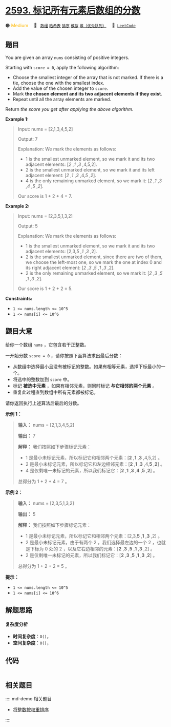# [2593. 标记所有元素后数组的分数](https://leetcode.com/problems/find-score-of-an-array-after-marking-all-elements)

🟠 <font color=#ffb800>Medium</font>&emsp; 🔖&ensp; [`数组`](/leetcode/outline/tag/array.md) [`哈希表`](/leetcode/outline/tag/hash-table.md) [`排序`](/leetcode/outline/tag/sorting.md) [`模拟`](/leetcode/outline/tag/simulation.md) [`堆（优先队列）`](/leetcode/outline/tag/heap-priority-queue.md)&emsp; 🔗&ensp;[`LeetCode`](https://leetcode.com/problems/find-score-of-an-array-after-marking-all-elements)


## 题目

You are given an array `nums` consisting of positive integers.

Starting with `score = 0`, apply the following algorithm:

  * Choose the smallest integer of the array that is not marked. If there is a tie, choose the one with the smallest index.
  * Add the value of the chosen integer to `score`.
  * Mark **the chosen element and its two adjacent elements if they exist**.
  * Repeat until all the array elements are marked.

Return _the score you get after applying the above algorithm_.



**Example 1:**

> Input: nums = [2,1,3,4,5,2]
> 
> Output: 7
> 
> Explanation: We mark the elements as follows:
> - 1 is the smallest unmarked element, so we mark it and its two adjacent elements: [_2_ ,_1_ ,_3_ ,4,5,2].
> - 2 is the smallest unmarked element, so we mark it and its left adjacent element: [_2_ ,_1_ ,_3_ ,4,_5_ ,_2_].
> - 4 is the only remaining unmarked element, so we mark it: [_2_ ,_1_ ,_3_ ,_4_ ,_5_ ,_2_].
> 
> Our score is 1 + 2 + 4 = 7.

**Example 2:**

> Input: nums = [2,3,5,1,3,2]
> 
> Output: 5
> 
> Explanation: We mark the elements as follows:
> - 1 is the smallest unmarked element, so we mark it and its two adjacent elements: [2,3,_5_ ,_1_ ,_3_ ,2].
> - 2 is the smallest unmarked element, since there are two of them, we choose the left-most one, so we mark the one at index 0 and its right adjacent element: [_2_ ,_3_ ,_5_ ,_1_ ,_3_ ,2].
> - 2 is the only remaining unmarked element, so we mark it: [_2_ ,_3_ ,_5_ ,_1_ ,_3_ ,_2_].
> 
> Our score is 1 + 2 + 2 = 5.

**Constraints:**

  * `1 <= nums.length <= 10^5`
  * `1 <= nums[i] <= 10^6`


## 题目大意

给你一个数组 `nums` ，它包含若干正整数。

一开始分数 `score = 0` ，请你按照下面算法求出最后分数：

  * 从数组中选择最小且没有被标记的整数。如果有相等元素，选择下标最小的一个。
  * 将选中的整数加到 `score` 中。
  * 标记 **被选中元素** ，如果有相邻元素，则同时标记 **与它相邻的两个元素**  。
  * 重复此过程直到数组中所有元素都被标记。

请你返回执行上述算法后最后的分数。



**示例 1：**

> 
> 
> 
> 
> 
> **输入：** nums = [2,1,3,4,5,2]
> 
> **输出：** 7
> 
> **解释：** 我们按照如下步骤标记元素：
> - 1 是最小未标记元素，所以标记它和相邻两个元素：[__**2**__ ,__**1**__ ,__**3**__ ,4,5,2] 。
> - 2 是最小未标记元素，所以标记它和左边相邻元素：[__**2**__ ,__**1**__ ,__**3**__ ,4,__**5**__ ,__**2**__] 。
> - 4 是仅剩唯一未标记的元素，所以我们标记它：[__**2**__ ,__**1**__ ,__**3**__ ,__**4**__ ,__**5**__ ,__**2**__] 。
> 
> 总得分为 1 + 2 + 4 = 7 。
> 
> 

**示例 2：**

> 
> 
> 
> 
> 
> **输入：** nums = [2,3,5,1,3,2]
> 
> **输出：** 5
> 
> **解释：** 我们按照如下步骤标记元素：
> - 1 是最小未标记元素，所以标记它和相邻两个元素：[2,3,__**5**__ ,__**1**__ ,__**3**__ ,2] 。
> - 2 是最小未标记元素，由于有两个 2 ，我们选择最左边的一个 2 ，也就是下标为 0 处的 2 ，以及它右边相邻的元素：[__**2**__ ,__**3**__ ,__**5**__ ,__**1**__ ,__**3**__ ,2] 。
> - 2 是仅剩唯一未标记的元素，所以我们标记它：[__**2**__ ,__**3**__ ,__**5**__ ,__**1**__ ,__**3**__ ,__**2**__] 。
> 
> 总得分为 1 + 2 + 2 = 5 。
> 
> 



**提示：**

  * `1 <= nums.length <= 10^5`
  * `1 <= nums[i] <= 10^6`


## 解题思路

#### 复杂度分析

- **时间复杂度**：`O()`，
- **空间复杂度**：`O()`，

## 代码

```javascript

```

## 相关题目

:::: md-demo 相关题目
- [将整数按权重排序](https://leetcode.com/problems/sort-integers-by-the-power-value)

::::
